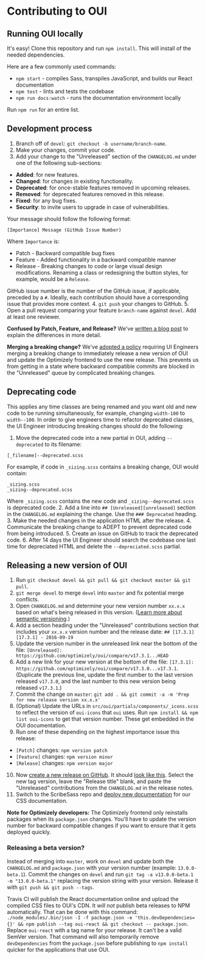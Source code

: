 # Contributing to OUI

## Running OUI locally

It's easy! Clone this repository and run `npm install`. This will install of the needed dependencies.

Here are a few commonly used commands:

* `npm start` - compiles Sass, transpiles JavaScript, and builds our React documentation
* `npm test` - lints and tests the codebase
* `npm run docs:watch` - runs the documentation environment locally

Run `npm run` for an entire list.

## Development process

1. Branch off of `devel`: `git checkout -b username/branch-name`.
2. Make your changes, commit your code.
3. Add your change to the "Unreleased" section of the `CHANGELOG.md` under one of the following sub-sections:
  * **Added**: for new features.
  * **Changed**: for changes in existing functionality.
  * **Deprecated**: for once-stable features removed in upcoming releases.
  * **Removed**: for deprecated features removed in this release.
  * **Fixed**: for any bug fixes.
  * **Security**: to invite users to upgrade in case of vulnerabilities.

  Your message should follow the following format:

  ```
  [Importance] Message (GitHub Issue Number)
  ```

  Where `Importance` is:

  * Patch - Backward compatible bug fixes
  * Feature - Added functionality in a backward compatible manner
  * Release - Breaking changes to code or large visual design modifications. Renaming a class or redesigning the button styles, for example, would be a `Release`.

  GitHub issue number is the number of the GitHub issue, if applicable, preceded by a `#`. Ideally, each contribution should have a corresponding issue that provides more context.
4. `git push` your changes to GitHub.
5. Open a pull request comparing your feature `branch-name` against `devel`. Add at least one reviewer.

**Confused by Patch, Feature, and Release?** We've [written a blog post](https://medium.com/design-optimizely/how-to-version-your-ui-library-1c7a1b7ee23a) to explain the differences in more detail.

**Merging a breaking change?** We've [adopted a policy](https://github.com/optimizely/oui/issues/360) requiring UI Engineers merging a breaking change to immediately release a new version of OUI and update the Optimizely frontend to use the new release. This prevents us from getting in a state where backward compatible commits are blocked in the "Unreleased" queue by complicated breaking changes.

## Deprecating code

This applies any time classes are being renamed and you want old and new code to be running simultaneously, for example, changing `width-100` to `width--100`. In order to give engineers time to refactor deprecated classes, the UI Engineer introducing breaking changes should do the following:

1. Move the deprecated code into a new partial in OUI, adding `--deprecated` to its filename:

  ```
  [_filename]--deprecated.scss
  ```

  For example, if code in `_sizing.scss` contains a breaking change, OUI would contain:

  ```
  _sizing.scss
  _sizing--deprecated.scss
  ```

  Where `_sizing.scss` contains the new code and `_sizing--deprecated.scss` is deprecated code.
2. Add a line into `## [Unreleased][unreleased]` section in the `CHANGELOG.md` explaining the change. Use the `### Deprecated` heading.
3. Make the needed changes in the application HTML after the release.
4. Communicate the breaking change to ADEPT to prevent deprecated code from being introduced.
5. Create an issue on GitHub to track the deprecated code.
6. After 14 days the UI Engineer should search the codebase one last time for depreciated HTML and delete the `--depreciated.scss` partial.

## Releasing a new version of OUI

1. Run `git checkout devel && git pull && git checkout master && git pull`.
2. `git merge devel` to merge `devel` into `master` and fix potential merge conflicts.
3. Open `CHANGELOG.md` and determine your new version number `xx.x.x` based on what's being released in this version. ([Learn more about semantic versioning](http://semver.org/).)
4. Add a section heading under the "Unreleased" contributions section that includes your `xx.x.x` version number and the release date: `## [17.3.1][17.3.1] - 2016-09-19`
5. Update the version number in the unreleased link near the bottom of the file: `[Unreleased]: https://github.com/optimizely/oui/compare/v17.3.1...HEAD`
6. Add a new link for your new version at the bottom of the file: `[17.3.1]: https://github.com/optimizely/oui/compare/v17.3.0...v17.3.1`. (Duplicate the previous line, update the first number to the last version released `v17.3.0`, and the last number to this new version being released `v17.3.1`.)
7. Commit the change on `master`: `git add . && git commit -a -m 'Prep for new release version xx.x.x'`
8. (Optional) Update the URLs in `src/oui/partials/components/_icons.scss` to reflect the version of `oui-icons` that `oui` uses. Run `npm install && npm list oui-icons` to get that version number. These get embedded in the OUI documentation.
9. Run one of these depending on the highest importance issue this release:
  * `[Patch]` changes: `npm version patch`
  * `[Feature]` changes: `npm version minor`
  * `[Release]` changes: `npm version major`
10. Now [create a new release on GitHub](https://github.com/optimizely/oui/releases/new). It should [look like this](https://www.dropbox.com/s/1nln5ttbxfbacuv/Screenshot%202015-09-02%2011.31.21.png). Select
 the new tag version, leave the "Release title" blank, and paste the "Unreleased" contributions from the `CHANGELOG.md` in the release notes.
11. Switch to the ScribeSass repo and [deploy new documentation](https://github.com/optimizely/scribesass/blob/master/README.md) for our CSS documentation.

**Note for Optimizely developers:** The Optimizely frontend only reinstalls packages when its `package.json` changes. You'll have to update the version number for backward compatible changes if you want to ensure that it gets deployed quickly.

### Releasing a beta version?

Instead of merging into `master`, work on `devel` and update both the `CHANGELOG.md` and `package.json` with your version number (example: `13.0.0-beta.1`). Commit the changes on `devel` and run `git tag -a v13.0.0-beta.1 -m "13.0.0-beta.1"` replacing the version string with your version. Release it with `git push && git push --tags`.

Travis CI will publish the React documentation online and upload the compiled CSS files to OUI's CDN. It _will not_ publish beta releases to NPM automatically. That can be done with this command: `./node_modules/.bin/json -I -f package.json -e 'this.devDependencies={}' && npm publish --tag oui-react && git checkout -- package.json`. Replace `oui-react` with a tag name for your release. It can't be a valid SemVer version. That command will also temporarily remove `devDependencies` from the `package.json` before publishing to `npm install` quicker for the applications that use OUI.
